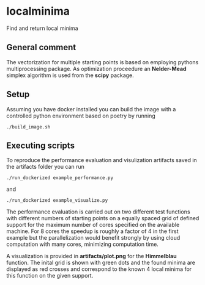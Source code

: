 # localminima
Find and return local minima

## General comment

The vectorization for multiple starting points is based on employing pythons multiprocessing package. As optimization proceedure an **Nelder-Mead** simplex algorithm is used from the **scipy** package. 

## Setup
Assuming you have docker installed you can build the image with a controlled python environment based on poetry by running

```
./build_image.sh
```

## Executing scripts

To reproduce the performance evaluation and visulization artifacts saved in the artifacts folder you can run

```
./run_dockerized example_performance.py
```

and

```
./run_dockerized example_visualize.py
```

The performance evaluation is carried out on two different test functions with different numbers of starting points on a equally spaced grid of defined support for the maximum number of cores specified on the available machine. For 8 cores the speedup is roughly a factor of 4 in the first example but the parallelization would benefit strongly by using cloud computation with many cores, minimizing computation time.

A visualization is provided in **artifacts/plot.png** for the **Himmelblau** function. The inital grid is shown with green dots and the found minima are displayed as red crosses and correspond to the known 4 local minima for this function on the given support.


